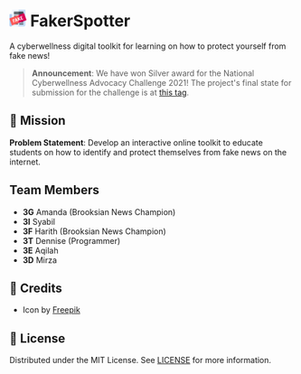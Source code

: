 <h1>
  <img src="public/icon.png" alt="Icon" height="30" />
  <span>FakerSpotter</span>
</h1>

A cyberwellness digital toolkit for learning on how to protect yourself from fake news!

> **Announcement**: We have won Silver award for the National Cyberwellness Advocacy Challenge 2021! The project's final state for submission for the challenge is at [this tag](https://github.com/dentolos19/FakerSpotter/tree/submission).

## 🏢 Mission

**Problem Statement**: Develop an interactive online toolkit to educate students on how to identify and protect themselves from fake news on the internet.

## Team Members

- **3G** Amanda (Brooksian News Champion)
- **3I** Syabil
- **3F** Harith (Brooksian News Champion)
- **3T** Dennise (Programmer)
- **3E** Aqilah
- **3D** Mirza

## 💖 Credits

- Icon by [Freepik](https://flaticon.com/free-icon/fake_1483341)

## 📜 License

Distributed under the MIT License. See [LICENSE](LICENSE) for more information.